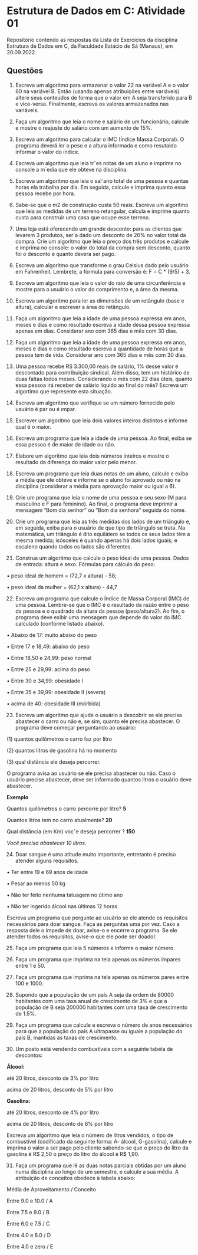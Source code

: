 # Estrutura de Dados em C: Atividade 01
Repositório contendo as respostas da Lista de Exercícios da disciplina Estrutura de Dados em C, da Faculdade Estácio de Sá (Manaus), em 20.09.2022.

## Questões

1. Escreva um algoritmo para armazenar o valor 22 na variável A e o valor 60 na variável B.
Então (usando apenas atribuições entre variáveis) altere seus conteúdos de forma que o
valor em A seja transferido para B e vice-versa. Finalmente, escreva os valores
armazenados nas variáveis.

2. Faça um algoritmo que leia o nome e salário de um funcionário, calcule e mostre o
reajuste do salário com um aumento de 15%.

3. Escreva um algoritmo para calcular o IMC (Índice Massa Corporal). O programa deverá
ler o peso e a altura informada e como resutaldo informar o valor do índice.

4. Escreva um algoritmo que leia trˆes notas de um aluno e imprime no console a m´edia que ele
obteve na disciplina.

5. Escreva um algoritmo que leia o sal´ario total de uma pessoa e quantas horas ela trabalha
por dia. Em seguida, calcule e imprima quanto essa pessoa recebe por hora.

6. Sabe-se que o m2 de construção custa 50 reais. Escreva um algoritmo que leia as medidas
de um terreno retangular, calcula e imprime quanto custa para construir uma casa que
ocupe esse terreno.

7. Uma loja está oferecendo um grande desconto: para as clientes que levarem 3
produtos, ser´a dado um desconto de 20% no valor total da compra. Crie um algoritmo
que leia o preço dos três produtos e calcule e imprima no console: o valor do total da
compra sem desconto, quanto foi o desconto e quanto devera ser pago.

8. Escreva um algoritmo que transforme o grau Celsius dado pelo usuário em
Fahrenheit. Lembrete, a fórmula para conversão é: F = C * (9/5) + 3.

9. Escreva um algoritmo que leia o valor do raio de uma circunferência e mostre para o
usuário o valor do comprimento e, a área da mesma.

10. Escreva um algoritmo para ler as dimensôes de um retângulo (base e altura), calcular e
escrever a área do retângulo.

11. Faça um algoritmo que leia a idade de uma pessoa expressa em anos, meses e dias e
como resultado escreva a idade dessa pessoa expressa apenas em dias. Considerar
ano com 365 dias e mês com 30 dias.

12. Faça um algoritmo que leia a idade de uma pessoa expressa em anos, meses e dias e
como resultado escreva a quantidade de horas que a pessoa tem de vida. Considerar
ano com 365 dias e mês com 30 dias.

13. Uma pessoa recebe RS 3.300,00 reais de salário, 1% desse valor é descontado
para contribuição sindical. Além disso, tem um histórico de duas faltas todos meses.
Considerando o mês com 22 dias úteis, quanto essa pessoa irá receber de salário
líquido ao final do mês? Escreva um algortimo que represente esta situação.

14. Escreva um algoritmo que verifique se um número fornecido pelo usuário é par ou é
ımpar.

15. Escrever um algoritmo que leia dois valores inteiros distintos e informe qual é o maior.

16. Escreva um programa que leia a idade de uma pessoa. Ao final, exiba se essa pessoa é
de maior de idade ou não.

17. Elabore um algoritmo que leia dois números inteiros e mostre o resultado da
diferença do maior valor pelo menor.

18. Escreva um programa que leia duas notas de um aluno, calcule e exiba a média que ele
obteve e informe se o aluno foi aprovado ou não na disciplina (considerar a média para
aprovação maior ou igual a 6).

19. Crie um programa que leia o nome de uma pessoa e seu sexo (M para masculino e F
para feminino). Ao final, o programa deve imprimir a mensagem “Bom dia senhor” ou
“Bom dia senhora” seguida do nome.

20. Crie um programa que leia as três medidas dos lados de um triângulo e, em
seguida, exiba para o usuário de que tipo de triângulo se trata. Na matemática, um
triângulo é dito equilátero se todos os seus lados têm a mesma medida; isósceles
é quando apenas há dois lados iguais; e escaleno quando todos os lados são
diferentes.

21. Construa um algoritmo que calcule o peso ideal de uma pessoa. Dados de entrada:
altura e sexo. Fórmulas para cálculo do peso:

• peso ideal de homem = (72,7 x altura) - 58;

• peso ideal da mulher = (62,1 x altura) - 44,7

22. Escreva um programa que calcule o Índice de Massa Corporal (IMC) de uma pessoa.
Lembre-se que o IMC é o resultado da razão entre o peso da pessoa e o quadrado da
altura da pessoa (peso/altura2). Ao fim, o programa deve exibir uma mensagem que
depende do valor do IMC calculado (conforme listado abaixo).

• Abaixo de 17: muito abaixo do peso

• Entre 17 e 18,49: abaixo do peso

• Entre 18,50 e 24,99: peso normal

• Entre 25 e 29,99: acima do peso

• Entre 30 e 34,99: obesidade I

• Entre 35 e 39,99: obesidade II (severa)

• acima de 40: obesidade III (mórbida)

23. Escreva um algoritmo que ajude o usuário a descobrir se ele precisa abastecer o carro
ou não e, se sim, quanto ele precisa abastecer. O programa deve começar
perguntando ao usuário:

(1) quantos quilômetros o carro faz por litro

(2) quantos litros de gasolina há no momento

(3) qual distância ele deseja percorrer.

O programa avisa ao usuário se ele precisa abastecer ou não. Caso o usuário precise
abastecer, deve ser informado quantos litros o usuário deve abastecer.

**Exemplo**

Quantos quilômetros o carro percorre por litro? **5**

Quantos litros tem no carro atualmente? **20**

Qual distância (em Km) vocˆe deseja percorrer ? **150**

*Você precisa abastecer 10 litros.*

24. Doar sangue é uma atitude muito importante, entretanto é preciso atender alguns
requisitos.

• Ter entre 19 e 69 anos de idade

• Pesar ao menos 50 kg

• Não ter feito nenhuma tatuagem no útimo ano

• Não ter ingerido álcool nas últimas 12 horas.

Escreva um programa que pergunte ao usuário se ele atende os requisitos necessários
para doar sangue. Faça as perguntas uma por vez. Caso a resposta dele o impede de doar,
avise-o e encerre o programa. Se ele atender todos os requisitos, avise-o que ele pode ser
doador.

25. Faça um programa que leia 5 números e informe o maior número.

26. Faça um programa que imprima na tela apenas os números ímpares entre 1 e 50.

27. Faça um programa que imprima na tela apenas os números pares entre 100 e 1000.

28. Supondo que a população de um país A seja da ordem de 80000 habitantes com uma
taxa anual de crescimento de 3% e que a população de B seja 200000 habitantes com
uma taxa de crescimento de 1.5%.

29. Faça um programa que calcule e escreva o número de anos necessários para que a
população do país A ultrapasse ou iguale a população do país B, mantidas as taxas de
crescimento.

30. Um posto está vendendo combustíveis com a seguinte tabela de descontos:

**Álcool:**

até 20 litros, desconto de 3% por litro

acima de 20 litros, desconto de 5% por litro

**Gasolina:**

até 20 litros, desconto de 4% por litro

acima de 20 litros, desconto de 6% por litro

Escreva um algoritmo que leia o número de litros vendidos, o tipo de combustível
(codificado da seguinte forma: A- álcool, G-gasolina), calcule e imprima o valor a ser
pago pelo cliente sabendo-se que o preço do litro da gasolina é R$ 2,50 o preço do litro
do álcool é R$ 1,90.

31. Faça um programa que lê as duas notas parciais obtidas por um aluno numa disciplina
ao longo de um semestre, e calcule a sua média. A atribuição de conceitos obedece à
tabela abaixo:

Média de Aproveitamento / Conceito

Entre 9.0 e 10.0  / A

Entre 7.5 e 9.0  / B

Entre 6.0 e 7.5  / C

Entre 4.0 e 6.0  / D

Entre 4.0 e zero  / E
